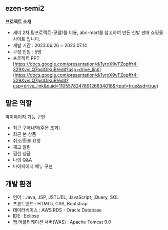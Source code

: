 ## ezen-semi2
**프로젝트 소개**
- 세미 2차 팀프로젝트-모델1를 이용, abc-mart를 참고하여 만든 신발 판매 쇼핑몰 사이트 입니다. 
- 개발 기간 : 2023.06.26 ~ 2023.07.14
- 구성 인원 : 5명
- 프로젝트 PPT<BR> [https://docs.google.com/presentation/d/1yrxX9vTZopffr4-329XvvLQ7psIOiKuB/edit?usp=drive_link](https://docs.google.com/presentation/d/1yrxX9vTZopffr4-329XvvLQ7psIOiKuB/edit?usp=drive_link&ouid=110557824789126834018&rtpof=true&sd=true)
## 맡은 역할
마이페이지 기능 구현
- 최근 구매내역(주문 조회)
- 최근 본 상품
- 취소/환불 요청
- 재고 알림
- 찜한 상품
- 나의 Q&A
- 마이페이지 메뉴 구현

## 개발 환경
- 언어 : Java, JSP, JSTL/EL, JavaScript, jQuery, SQL
- 프론트엔드 : HTML5, CSS, Bootstrap
- 데이터베이스 : AWS RDS - Oracle Database
- IDE : Eclipse
- 웹 어플리케이션 서버(WAS) : Apache Tomcat 9.0
